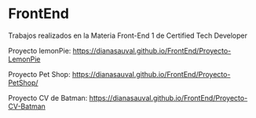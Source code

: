 # FrontEnd
Trabajos realizados en la Materia Front-End 1 de Certified Tech Developer 

Proyecto lemonPie:  https://dianasauval.github.io/FrontEnd/Proyecto-LemonPie

Proyecto Pet Shop: https://dianasauval.github.io/FrontEnd/Proyecto-PetShop/

Proyecto CV de Batman: https://dianasauval.github.io/FrontEnd/Proyecto-CV-Batman

 
